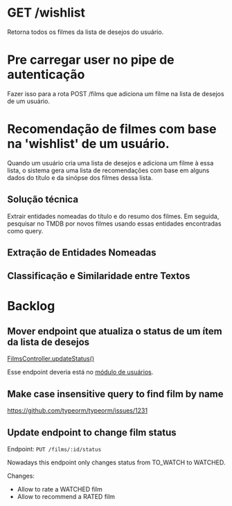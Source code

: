 # GET /wishlist

Retorna todos os filmes da lista de desejos do usuário.

# Pre carregar user no pipe de autenticação

Fazer isso para a rota POST /films que adiciona um filme na lista de desejos de um usuário.

# Recomendação de filmes com base na 'wishlist' de um usuário.

Quando um usuário cria uma lista de desejos e adiciona um filme à essa lista, o sistema gera uma lista de recomendações com base em alguns dados do título e da sinópse dos filmes dessa lista.

## Solução técnica

Extrair entidades nomeadas do título e do resumo dos filmes. Em seguida, pesquisar no TMDB por novos filmes usando essas entidades encontradas como query.

## Extração de Entidades Nomeadas

## Classificação e Similaridade entre Textos


# Backlog

## Mover endpoint que atualiza o status de um ítem da lista de desejos

[FilmsController.updateStatus()](./src/films/films.controller.ts)

Esse endpoint deveria está no [módulo de usuários](./src/users/users.controller.ts).

## Make case insensitive query to find film by name

https://github.com/typeorm/typeorm/issues/1231


## Update endpoint to change film status

Endpoint: `PUT /films/:id/status`

Nowadays this endpoint only changes status from TO_WATCH to WATCHED. 

Changes:
- Allow to rate a WATCHED film
- Allow to recommend a RATED film
